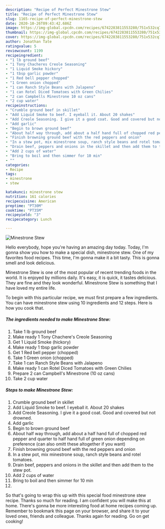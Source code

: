 ```yaml
---
description: "Recipe of Perfect Minestrone Stew"
title: "Recipe of Perfect Minestrone Stew"
slug: 1165-recipe-of-perfect-minestrone-stew
date: 2020-10-26T09:43:42.686Z
image: https://img-global.cpcdn.com/recipes/6742283811553280/751x532cq70/minestrone-stew-recipe-main-photo.jpg
thumbnail: https://img-global.cpcdn.com/recipes/6742283811553280/751x532cq70/minestrone-stew-recipe-main-photo.jpg
cover: https://img-global.cpcdn.com/recipes/6742283811553280/751x532cq70/minestrone-stew-recipe-main-photo.jpg
author: Jonathan Tate
ratingvalue: 5
reviewcount: 1199
recipeingredient:
- "1 lb ground beef"
- "1 Tony Chacheres Creole Seasoning"
- "1 Liquid Smoke hickory"
- "1 tbsp garlic powder"
- "1 Red bell pepper chopped"
- "1 Green onion chopped"
- "1 can Ranch Style Beans with Jalapeno"
- "1 can Rotel Diced Tomatoes with Green Chilies"
- "2 can Campbells Minestrone 10 oz cans"
- "2 cup water"
recipeinstructions:
- "Crumble ground beef in skillet"
- "Add Liquid Smoke to beef. I eyeball it. About 20 shakes"
- "Add Creole Seasoning. I give it a good coat. Good and covered but not drowned."
- "Add garlic"
- "Begin to brown ground beef"
- "About half way through, add about a half hand full of chopped red pepper and quarter to half hand full of green onion depending on preference (can also omitt these altogether if you want)"
- "Finish browning ground beef with the red peppers and onion"
- "In a stew pot, mix minestrone soup, ranch style beans and rotel tomatoes."
- "Drain beef, peppers and onions in the skillet and then add them to the stew pot."
- "Add 2 cups of water"
- "Bring to boil and then simmer for 10 min"
- ""
categories:
- Recipe
tags:
- minestrone
- stew

katakunci: minestrone stew 
nutrition: 161 calories
recipecuisine: American
preptime: "PT30M"
cooktime: "PT35M"
recipeyield: "3"
recipecategory: Lunch

---
```



![Minestrone Stew](https://img-global.cpcdn.com/recipes/6742283811553280/751x532cq70/minestrone-stew-recipe-main-photo.jpg)

Hello everybody, hope you're having an amazing day today. Today, I'm gonna show you how to make a special dish, minestrone stew. One of my favorites food recipes. This time, I'm gonna make it a bit tasty. This is gonna smell and look delicious.



Minestrone Stew is one of the most popular of recent trending foods in the world. It is enjoyed by millions daily. It's easy, it is quick, it tastes delicious. They are fine and they look wonderful. Minestrone Stew is something that I have loved my entire life.


To begin with this particular recipe, we must first prepare a few ingredients. You can have minestrone stew using 10 ingredients and 12 steps. Here is how you cook that.

<!--inarticleads1-->

##### The ingredients needed to make Minestrone Stew:

1. Take 1 lb ground beef
1. Make ready 1 Tony Chachere&#39;s Creole Seasoning
1. Get 1 Liquid Smoke (hickory)
1. Make ready 1 tbsp garlic powder
1. Get 1 Red bell pepper (chopped)
1. Take 1 Green onion (chopped)
1. Take 1 can Ranch Style Beans with Jalapeno
1. Make ready 1 can Rotel Diced Tomatoes with Green Chilies
1. Prepare 2 can Campbell&#39;s Minestrone (10 oz cans)
1. Take 2 cup water




<!--inarticleads2-->

##### Steps to make Minestrone Stew:

1. Crumble ground beef in skillet
1. Add Liquid Smoke to beef. I eyeball it. About 20 shakes
1. Add Creole Seasoning. I give it a good coat. Good and covered but not drowned.
1. Add garlic
1. Begin to brown ground beef
1. About half way through, add about a half hand full of chopped red pepper and quarter to half hand full of green onion depending on preference (can also omitt these altogether if you want)
1. Finish browning ground beef with the red peppers and onion
1. In a stew pot, mix minestrone soup, ranch style beans and rotel tomatoes.
1. Drain beef, peppers and onions in the skillet and then add them to the stew pot.
1. Add 2 cups of water
1. Bring to boil and then simmer for 10 min
1. 




So that's going to wrap this up with this special food minestrone stew recipe. Thanks so much for reading. I am confident you will make this at home. There's gonna be more interesting food at home recipes coming up. Remember to bookmark this page on your browser, and share it to your loved ones, friends and colleague. Thanks again for reading. Go on get cooking!
